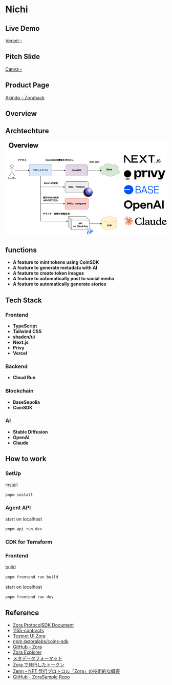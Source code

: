 # Nichi

## Live Demo

[Vercel - ]()

## Pitch Slide

[Canva - ]()

## Product Page

[Akindo - Zorahack](https://app.akindo.io/communities/pe6EzVQPafJgLnDE)

## Overview

## Archtechture

![](./docs/overview.drawio.png)

## functions

- **A feature to mint tokens using CoinSDK**
- **A feature to generate metadata with AI**
- **A feature to create token images**
- **A feature to automatically post to social media**
- **A feature to automatically generate stories**

## Tech Stack

### Frontend

- **TypeScript**
- **Tailwind CSS**
- **shadcn/ui**
- **Next.js**
- **Privy**
- **Vercel**

### Backend

- **Cloud Run**

### Blockchain

- **BaseSepolia**
- **CoinSDK**

### AI

- **Stable Diffusion**
- **OpenAI**
- **Claude**

## How to work

### SetUp

install

```bash
pnpm install
```

### Agent API

start on localhost

```bash
pnpm api run dev
```

### CDK for Terraform

### Frontend

build

```bash
pnpm frontend run build
```

start on localhost

```bash
pnpm frontend run dev
```

## Reference

- [Zora ProtocolSDK Document](https://docs.zora.co/protocol-sdk/introduction)
- [1155-contracts](https://github.com/ourzora/zora-protocol/tree/main/packages/1155-contracts)
- [Testnet UI Zora](https://testnet.zora.co/)
- [npm @zoralabs/coins-sdk](https://www.npmjs.com/package/@zoralabs/coins-sdk)
- [GitHub - Zora](https://github.com/ourzora/zora-protocol)
- [Zora Explorer](https://sepolia.explorer.zora.energy/)
- [メタデータフォーマット](https://docs.zora.co/contracts/Metadata)
- [Zora で発行したトークン](https://zora.co/coin/base:0x54ce08574374e7e879074d3c9e95ff9cef01547b)
- [Zenn - NFT 発行プロトコル「Zora」の技術的な概要](https://zenn.dev/senspace/articles/045febcf7a8604)
- [GitHub - ZoraSample Repo](https://github.com/mashharuki/zora-sample)
